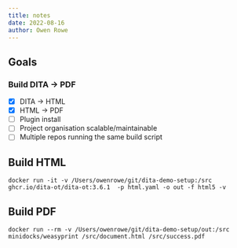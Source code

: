 ```yaml
---
title: notes
date: 2022-08-16
author: Owen Rowe
---
```


## Goals

### Build DITA -> PDF

-   [x] DITA -> HTML
-   [x] HTML -> PDF
-   [ ] Plugin install
-   [ ] Project organisation scalable/maintainable
-   [ ] Multiple repos running the same build script

## Build HTML

```
docker run -it -v /Users/owenrowe/git/dita-demo-setup:/src ghcr.io/dita-ot/dita-ot:3.6.1  -p html.yaml -o out -f html5 -v
```

## Build PDF

```
docker run --rm -v /Users/owenrowe/git/dita-demo-setup/out:/src minidocks/weasyprint /src/document.html /src/success.pdf
```

